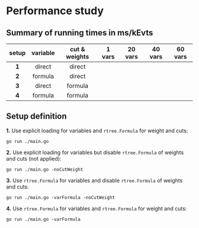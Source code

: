# Performance study

## Summary of running times in ms/kEvts

|   setup   | variable | cut & weights |  1 vars | 20 vars | 40 vars | 60 vars |
|:---------:|:--------:|:-------------:|:-------:|:-------:|:-------:|:-------:|
|   **1**   |  direct  |     direct    |         |         |         |         |
|   **2**   |  formula |     direct    |         |         |         |         |
|   **3**   |  direct  |    formula    |         |         |         |         |
|   **4**   |  formula |    formula    |         |         |         |         |


## Setup definition

**1.** Use explicit loading for variables and `rtree.Formula` for weight and cuts:
```
go run ./main.go
```

**2.** Use explicit loading for variables but disable `rtree.Formula` of weights and cuts (not applied):
```
go run ./main.go -noCutWeight
```

**3.** Use `rtree.Formula` for variables and disable `rtree.Formula` of weights and cuts:
```
go run ./main.go -varFormula -noCutWeight
```

**4.** Use `rtree.Formula` for variables and `rtree.Formula` for weight and cuts:
```
go run ./main.go -varFormula
```